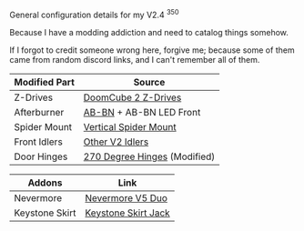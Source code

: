 General configuration details for my V2.4 <sup>350</sup>

Because I have a modding addiction and need to catalog things somehow.

If I forgot to credit someone wrong here, forgive me; because some of them came from random discord links, and I can't remember all of them.

Modified Part | Source
------------- | -------------
Z-Drives | [DoomCube 2 Z-Drives]
Afterburner | [AB-BN] + AB-BN LED Front
Spider Mount | [Vertical Spider Mount]
Front Idlers | [Other V2 Idlers]
Door Hinges | [270 Degree Hinges] (Modified)


Addons | Link
------------- | -------------
Nevermore | [Nevermore V5 Duo]
Keystone Skirt | [Keystone Skirt Jack]

[DoomCube 2 Z-Drives]: https://github.com/FrankenVoron/DoomCube-2/tree/main/STLs/Z_Drives
[AB-BN]: https://github.com/VoronDesign/VoronUsers/tree/master/printer_mods/Badnoob/AB-BN
[Vertical Spider Mount]: https://github.com/hoschi73/VoronUsers/tree/master/printer_mods/hoschi/FYSETC_Spider_DIN_Mount
[Other V2 Idlers]: https://github.com/VoronDesign/VoronUsers/tree/master/printer_mods/Phalanx/Other-V2-Idlers
[270 Degree Hinges]: https://github.com/VoronDesign/VoronUsers/tree/master/printer_mods/chrisrgonzales/270_degree_hinge

[Nevermore V5 Duo]: https://github.com/0ndsk4/VoronUsers/tree/0ndsk4/printer_mods/0ndsk4/Nevermore_Air_Filter/Nevermore_Micro/V5%20Duo
[Keystone Skirt Jack]: https://github.com/VoronDesign/VoronUsers/tree/master/legacy_printers/printer_mods/bryansj/Keystone_Jack_Universal_Skirt_Insert